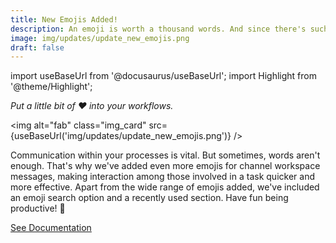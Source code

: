 ```yaml
---
title: New Emojis Added!
description: An emoji is worth a thousand words. And since there's such a broad spectrum of human emotions, it's only fair that our developers have painstakingly added even more emojis so that you can react correspondingly to text messages in the channel workspace.
image: img/updates/update_new_emojis.png
draft: false
---
```


import useBaseUrl from '@docusaurus/useBaseUrl'; 
import Highlight from '@theme/Highlight';


<div className="align-center">
<div class="card">
<div class="card__header">

<span className="hero__subtitle"><em>

Put a little bit of ❤️ into your workflows.

</em></span>

</div>
<div class="card__image">

<img alt="fab" class="img_card" src={useBaseUrl('img/updates/update_new_emojis.png')} />
<br/>

</div>
<div class="card__body">

Communication within your processes is vital. But sometimes, words aren't enough. That's why we've added even more emojis for channel workspace messages, making interaction among those involved in a task quicker and more effective. Apart from the wide range of emojis added, we've included an emoji search option and a recently used section. Have fun being productive! 🚀

</div>
<div className="card__footer text-center align-padding-center">

<a className="button button--info button--block" href="/docs/documentation/client/channels#chat-message-options">See Documentation</a>
<br/>

</div>
</div>
</div>
